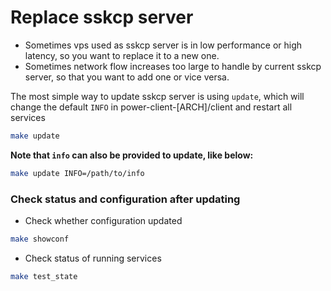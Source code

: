 # Replace sskcp server 
* Sometimes vps used as sskcp server is in low performance or high latency, so you want to replace it to a new one. 
* Sometimes network flow increases too large to handle by current sskcp server, so that you want to add one or vice versa.


The most simple way to update sskcp server is using `update`, which will change the default `INFO` in power-client-[ARCH]/client and restart all services 
```bash
make update
``` 
**Note that `info` can also be provided to update, like below:**
```bash
make update INFO=/path/to/info
```

### Check status and configuration after updating

* Check whether configuration updated
```bash
make showconf
```

* Check status of running services 
```bash
make test_state
```
